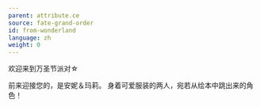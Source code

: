 ```yaml
---
parent: attribute.ce
source: fate-grand-order
id: from-wonderland
language: zh
weight: 0
---
```


欢迎来到万圣节派对☆

前来迎接您的，是安妮＆玛莉。
身着可爱服装的两人，宛若从绘本中跳出来的角色！
